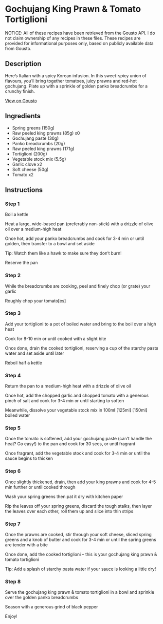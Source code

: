 # Gochujang King Prawn & Tomato Tortiglioni

NOTICE: All of these recipes have been retrieved from the Gousto API. I do not claim ownership of any recipes in these files. These recipes are provided for informational purposes only, based on publicly available data from Gousto.

## Description

Here’s Italian with a spicy Korean infusion. In this sweet-spicy union of flavours, you’ll bring together tomatoes, juicy prawns and red-hot gochujang. Plate up with a sprinkle of golden panko breadcrumbs for a crunchy finish. 

[View on Gousto](https://www.gousto.co.uk/recipes/cookbook/gochujang-prawn-tomato-tortiglioni)

## Ingredients

- Spring greens (150g)
- Raw peeled king prawns (85g) x0
- Gochujang paste (30g)
- Panko breadcrumbs (20g)
- Raw peeled king prawns (171g)
- Tortiglioni (200g)
- Vegetable stock mix (5.5g)
- Garlic clove x2
- Soft cheese (50g)
- Tomato x2

## Instructions


### Step 1

Boil a kettle

Heat a large, wide-based pan (preferably non-stick) with a drizzle of olive oil over a medium-high heat

Once hot, add your panko breadcrumbs and cook for 3-4 min or until golden, then transfer to a bowl and set aside

Tip: Watch them like a hawk to make sure they don’t burn!

Reserve the pan


### Step 2

While the breadcrumbs are cooking, peel and finely chop (or grate) your garlic

Roughly chop your tomato[es]


### Step 3

Add your tortiglioni to a pot of boiled water and bring to the boil over a high heat

Cook for 8-10 min or until cooked with a slight bite

Once done, drain the cooked tortiglioni, reserving a cup of the starchy pasta water and set aside until later

Reboil half a kettle


### Step 4

Return the pan to a medium-high heat with a drizzle of olive oil

Once hot, add the chopped garlic and chopped tomato with a generous pinch of salt and cook for 3-4 min or until starting to soften

Meanwhile, dissolve your vegetable stock mix in 100ml<span class="text-purple"> [125ml] </span><span class="text-danger">[150ml] </span>boiled water


### Step 5

Once the tomato is softened, add your gochujang paste (can't handle the heat? Go easy!) to the pan and cook for 30 secs, or until fragrant

Once fragrant, add the vegetable stock and cook for 3-4 min or until the sauce begins to thicken


### Step 6

Once slightly thickened, drain, then add your king prawns and cook for 4-5 min further or until cooked through

Wash your spring greens then pat it dry with kitchen paper

Rip the leaves off your spring greens, discard the tough stalks, then layer the leaves over each other, roll them up and slice into thin strips


### Step 7

Once the prawns are cooked, stir through your soft cheese, sliced spring greens and a knob of butter and cook for 3-4 min or until the spring greens are tender with a bite

Once done, add the cooked tortiglioni – this is your gochujang king prawn & tomato tortiglioni

Tip: Add a splash of starchy pasta water if your sauce is looking a little dry!

### Step 8

Serve the gochujang king prawn & tomato tortiglioni in a bowl and sprinkle over the golden panko breadcrumbs

Season with a generous grind of black pepper

Enjoy!

